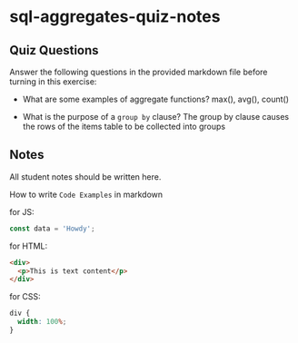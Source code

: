 # sql-aggregates-quiz-notes

## Quiz Questions

Answer the following questions in the provided markdown file before turning in this exercise:

- What are some examples of aggregate functions?
  max(), avg(), count()

- What is the purpose of a `group by` clause?
  The group by clause causes the rows of the items table to be collected into groups

## Notes

All student notes should be written here.

How to write `Code Examples` in markdown

for JS:

```javascript
const data = 'Howdy';
```

for HTML:

```html
<div>
  <p>This is text content</p>
</div>
```

for CSS:

```css
div {
  width: 100%;
}
```
